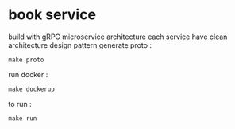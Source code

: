 # book service 
build with gRPC microservice architecture each service have clean architecture design pattern
generate proto : 
```
make proto
```
run docker : 
```
make dockerup
```
to run : 
```
make run
```
